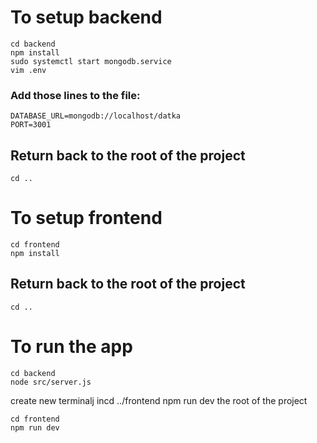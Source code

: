 # To setup backend

```
cd backend
npm install
sudo systemctl start mongodb.service
vim .env
```

### Add those lines to the file:
```
DATABASE_URL=mongodb://localhost/datka
PORT=3001
```


## Return back to the root of the project
```
cd .. 
```

# To setup frontend

```
cd frontend
npm install
```

## Return back to the root of the project
```
cd ..
```

# To run the app

```
cd backend
node src/server.js
```
create new terminalj incd ../frontend
npm run dev the root of the project
```
cd frontend
npm run dev
```
